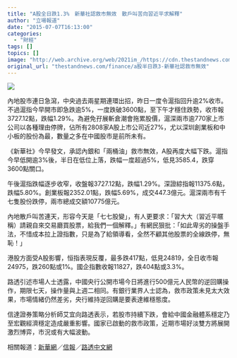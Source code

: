 ```yaml
---
title: "A股全日跌1.3%　新華社認救市無效　散戶叫苦向習近平求解釋"
author: "立場報道"
date: "2015-07-07T16:13:00"
categories:
  - "財經"
tags: []
topics: []
image: "http://web.archive.org/web/2021im_/https://cdn.thestandnews.com/media/photos/cache/jap-15_8HDus_1200x0.png"
original_url: "thestandnews.com/finance/a股半日跌3-新華社認救市無效"
---
```

![](http://web.archive.org/web/2021im_/https://cdn.thestandnews.com/media/photos/cache/jap-15_8HDus_1200x0.png)

內地股市連日急瀉，中央過去兩星期連環出招，昨日一度令滬指回升逾2%收市。不過滬指今早開市即急跌逾5%，一度跌破3600點，至下午才穩住跌勢，收市報3727.12點，跌幅1.29%。為避免孖展斬倉潮會拖累股價，滬深兩市逾770家上市公司以各種理由停牌，佔所有2808家A股上市公司近27%，尤以深圳創業板和中小板的股份為最，數量之多在中國股市是前所未有。

《新華社》今早發文，承認內銀和「兩桶油」救市無效，A股再度大幅下跌。滬指今早低開逾3%後，半日在低位上落，跌幅一度超過5%，低見3585.4，跌穿3600點關口。

午後滬指跌幅逐步收窄，收盤報3727.12點，跌幅1.29%。深證綜指報11375.6點，跌幅5.80%。創業板報2352.01點，跌幅5.69%，成交447.3億元。滬深兩市有千七隻股份跌停，兩市總成交額10775億元。

內地散戶叫苦連天，形容今天是「七七股變」，有人更要求：「習大大（習近平暱稱）請親自來交易廳買股票，給我們一個解釋。」有網民狠批：「如此卑劣的操盤手法，不惜成本拉上證指數，只是為了給領導看，全然不顧其他股票的全線跌停，無恥！」

港股方面受A股影響，恒指表現反覆，最多跌417點，低見24819，全日收市報24975，跌260點或1%。國企指數收報11827，跌404點或3.3%。

路透引述市場人士透露，中國央行公開市場今日將進行500億元人民幣的逆回購操作，期限七天，操作量與上週二相同。有銀行業界人士認為，救市政策未見太大效果，市場情緒仍然差劣，央行維持逆回購是要表達維穩態度。

信達證券策略分析師艾宜向路透表示，若股市持續下跌，會給中國金融體系穩定乃至宏觀經濟穩定造成嚴重影響。國家已啟動的救市政策，近期市場好淡雙方將展開激烈博弈，市況或有大幅波動。

相關報道：[新華網](http://web.archive.org/web/20210629014625/http://www.news.cn/finance/istock.htm)／[信報](http://web.archive.org/web/20210629014625/http://www2.hkej.com/instantnews/stock/article/1092180/%E6%B8%AF%E8%82%A1%E6%94%B6%E8%B7%8C260%E9%BB%9E+%E5%9C%8B%E6%8C%87%E5%A4%B1%E8%90%AC2%E9%97%9C+%E4%B8%AD%E8%B3%87%E5%88%B8%E5%95%86%E9%87%8D%E5%89%B5)／[路透中文網](http://web.archive.org/web/20210629014625/http://cn.reuters.com/article/2015/07/07/cn-open-market-idCNKCS0PH09D20150707)